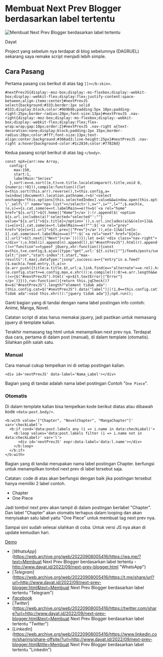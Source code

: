 Membuat Next Prev Blogger berdasarkan label tertentu
====================================================

![Membuat Next Prev Blogger berdasarkan label tertentu](https://web.archive.org/web/20220908005416im_/https://blogger.googleusercontent.com/img/b/R29vZ2xl/AVvXsEipOaB9HJ_lCdK4qQZF6HHE4Glh0NV569XBoBQ2eMLsSxuAr9iavAge9jHFnxL6D4K9HEtrb1F_yJl02FRUgVT4RNWCmxare7t80vEdT2ImsmyTGdiYDpl6NEbG1BS-Ov6cL-qdQfHL_m0XveP0jm62nmfsD7RNDU_D4tOvVMT_i6PTHABnkdskgDJzlQ/s1600/DAYAT.ID.png)

Dayat

Project yang sebelum nya terdapat di blog sebelumnya (DAGRUEL) sekarang saya remake script menjadi lebih simple.

Cara Pasang
-----------

Pertama pasang css berikut di atas tag `]]></b:skin>`.

    #nextPrevJS{display:-moz-box;display:-ms-flexbox;display:-webkit-box;display:-webkit-flex;display:flex;justify-content:space-between;align-items:center}#nextPrevJS select{background:#333;border:1px solid #333;display:block;color:#9b9b9b;padding:5px 10px;padding-right:25px;border-radius:20px;font-size:13px}#nextPrevJS .nav-right{display:-moz-box;display:-ms-flexbox;display:-webkit-box;display:-webkit-flex;display:flex;flex-wrap:wrap;gap:10px;order:2}#nextPrevJS .nav-right a{text-decoration:none;display:block;padding:2px 15px;border-radius:20px;color:#fff;font-size:13px;text-align:center;background:#366ad3;line-height:25px}#nextPrevJS .nav-right a:hover{background-color:#1c2834;color:#77828d}

Kedua pasang script berikut di atas tag `</body>`.

    const npX={arr:new Array,
      config:{
        max:150,
        start:1,
        labelMain:"Series"
      },sort:e=>e.sort((e,t)=>e.title.localeCompare(t.title,void 0,{numeric:!0})),compile:function(){let e=this.sort(this.arr).reverse(),t=this.config,a=(window||document).location.pathname,r=$('<select onchange="this.options[this.selectedIndex].value&&window.open(this.options[this.selectedIndex].value, \'_self\')" name="npx-list"></select>'),n="",i="",l="";$.each(e,(o,s)=>{s.cat.some(e=>t.labelMain==e)?n=$(`<a rel="home" href="${s.url}">${t.home||"Home"}</a>`):(r.append($(`<option ${s.url.includes(a)?'selected="selected"':""} value="${s.url}">${s.title}</option>`)),s.url.includes(a)&&(e[o+1]&&(i=e[o+1].cat.some(e=>t.labelMain==e)?"":$(`<a rel="prev" href="${e[o+1].url}">${t.prev||"Prev"}</a>`)),e[o-1]&&(l=e[o-1].cat.some(e=>t.labelMain==e)?"":$(`<a rel="next" href="${e[o-1].url}">${t.next||"Next"}</a>`))))});let o=$('<div class="nav-right"></div>');o.html(i).append(n).append(l),$("#nextPrevJS").html(r).append(o)},jqCheck:()=>"function"==typeof jQuery,xhr:function(){const e=this,t=e.config;$.ajax({type:"get",url:`${t.site||""}/feeds/posts/summary/-/${t.cat}`,data:{alt:"json","start-index":t.start,"max-results":t.max},dataType:"jsonp",success:a=>{"entry"in a.feed?($.each(a.feed.entry,(t,a)=>{e.arr.push({title:a.title.$t,url:a.link.find(e=>"alternate"==e.rel).href,cat:a.category.map(e=>e.term)})}),a.feed.entry.length>=t.max?(e.config.start+=e.config.max,e.xhr()):e.compile()):0!=e.arr.length&&e.compile()},error:()=>{$("#nextPrevJS").html(`<p>${t.textError||"Error"}</p>`)}})},run:function(){return this.jqCheck()?0==$("#nextPrevJS").length?"element tidak ada":(this.config.cat=$("#nextPrevJS").data("label")||!1,0==this.config.cat?"Category Tidak ada":void this.xhr()):"jquery tidak ada"}};npX.run();

Ganti bagian yang di tandai dengan nama label postingan info contoh: Anime, Manga, Novel.

Catatan script di atas harus memakai jquery, jadi pastikan untuk memasang jquery di template kalian.

Terakhir memasang tag html untuk menampilkan next prev nya. Terdapat dua cara, pertama di dalam post (manual), di dalam template (otomatis). Silahkan pilih salah satu.

### Manual

Cara manual cukup tempelkan ini di setiap postingan kalian.

    <div id='nextPrevJS' data-label='Nama_Label'></div>

Bagian yang di tandai adalah nama label postingan Contoh "`One Piece`".

### Otomatis

Di dalam template kalian bisa tempelkan kode berikut diatas atau dibawah kode `<data:post.body/>`.

    <b:with value='["Chapter", "NovelChapter", "MangaChapter"]' var='checkLabel'>
      <b:if cond='data:post.labels any (i => i.name in data:checkLabel)'>
        <b:loop values='data:post.labels filter (i => i.name not in data:checkLabel)' var='l'>
          <div id='nextPrevJS' expr:data-label='data:l.name'></div>
        </b:loop>
      </b:if>
    </b:with>

Bagian yang di tandai merupakan nama label postingan Chapter. berfungsi untuk menampilkan tombol next prev di label tersebut saja.

Catatan: code di atas akan berfungsi dengan baik jika postingan tersebut hanya memiliki 2 label contoh.

*   Chapter
*   One Piece

Jadi tombol next prev akan tampil di dalam postingan berlabel "Chapter". Dan label "Chapter" akan otomatis terhapus dalam looping dan akan menyisakan satu label yaitu "One Piece" untuk membuat tag next prev nya.

Sampai sini sudah selesai silahkan di coba. Untuk versi JS nya akan di update kemudian hari.

[Demo](https://web.archive.org/web/20220908005416/https://demo-source-code.blogspot.com/2022/09/next-prev.html "Membuat Next Prev Blogger berdasarkan label tertentu")

*   [_WhatsApp_](https://web.archive.org/web/20220908005416/https://wa.me/?text=Membuat Next Prev Blogger berdasarkan label tertentu - http://www.dayat.id/2022/09/next-prev-blogger.html "WhatsApp")
*   [_Telegram_](https://web.archive.org/web/20220908005416/https://t.me/share/url?url=http://www.dayat.id/2022/09/next-prev-blogger.html&text=Membuat Next Prev Blogger berdasarkan label tertentu "Telegram")
*   [_Facebook_](https://web.archive.org/web/20220908005416/https://www.facebook.com/sharer.php?u=http://www.dayat.id/2022/09/next-prev-blogger.html "Facebook")
*   [_Twitter_](https://web.archive.org/web/20220908005416/https://twitter.com/share?url=http://www.dayat.id/2022/09/next-prev-blogger.html&text=Membuat Next Prev Blogger berdasarkan label tertentu "Twitter")
*   [_Linkedin_](https://web.archive.org/web/20220908005416/https://www.linkedin.com/sharing/share-offsite/?url=http://www.dayat.id/2022/09/next-prev-blogger.html&title=Membuat Next Prev Blogger berdasarkan label tertentu "Linkedin")
